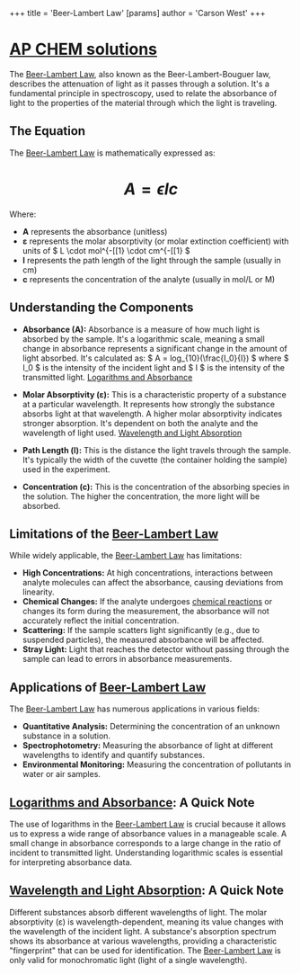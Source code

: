 +++
 title = 'Beer-Lambert Law'
[params]
	author = 'Carson West'
+++
# [AP CHEM solutions](./../ap-chem-solutions/)

The [Beer-Lambert Law](./../beer-lambert-law/), also known as the Beer-Lambert-Bouguer law, describes the attenuation of light as it passes through a solution.  It's a fundamental principle in spectroscopy, used to relate the absorbance of light to the properties of the material through which the light is traveling.

## The Equation

The [Beer-Lambert Law](./../beer-lambert-law/) is mathematically expressed as:

#  $$ A = \epsilon l c $$  
Where:

*   **A** represents the absorbance (unitless)
*   **ε** represents the molar absorptivity (or molar extinction coefficient) with units of  $ L \cdot mol^{-[[1} \cdot cm^{-[[1} $ 
*   **l** represents the path length of the light through the sample (usually in cm)
*   **c** represents the concentration of the analyte (usually in mol/L or M)


## Understanding the Components

*   **Absorbance (A):**  Absorbance is a measure of how much light is absorbed by the sample.  It's a logarithmic scale, meaning a small change in absorbance represents a significant change in the amount of light absorbed.  It's calculated as:   $ A = log_{10}(\frac{I_0}{I}) $  where  $ I_0 $  is the intensity of the incident light and  $ I $  is the intensity of the transmitted light.  [Logarithms and Absorbance](./../logarithms-and-absorbance/)

*   **Molar Absorptivity (ε):** This is a characteristic property of a substance at a particular wavelength. It represents how strongly the substance absorbs light at that wavelength. A higher molar absorptivity indicates stronger absorption.  It's dependent on both the analyte and the wavelength of light used. [Wavelength and Light Absorption](./../wavelength-and-light-absorption/)


*   **Path Length (l):** This is the distance the light travels through the sample.  It's typically the width of the cuvette (the container holding the sample) used in the experiment.


*   **Concentration (c):** This is the concentration of the absorbing species in the solution.  The higher the concentration, the more light will be absorbed.


## Limitations of the [Beer-Lambert Law](./../beer-lambert-law/) 
While widely applicable, the [Beer-Lambert Law](./../beer-lambert-law/) has limitations:

*   **High Concentrations:** At high concentrations, interactions between analyte molecules can affect the absorbance, causing deviations from linearity.
*   **Chemical Changes:**  If the analyte undergoes [chemical reactions](./../chemical-reactions/) or changes its form during the measurement, the absorbance will not accurately reflect the initial concentration.
*   **Scattering:**  If the sample scatters light significantly (e.g., due to suspended particles), the measured absorbance will be affected.
*   **Stray Light:**  Light that reaches the detector without passing through the sample can lead to errors in absorbance measurements.

## Applications of [Beer-Lambert Law](./../beer-lambert-law/) 
The [Beer-Lambert Law](./../beer-lambert-law/) has numerous applications in various fields:

*   **Quantitative Analysis:** Determining the concentration of an unknown substance in a solution.
*   **Spectrophotometry:**  Measuring the absorbance of light at different wavelengths to identify and quantify substances.
*   **Environmental Monitoring:**  Measuring the concentration of pollutants in water or air samples.



## [Logarithms and Absorbance](./../logarithms-and-absorbance/): A Quick Note

The use of logarithms in the [Beer-Lambert Law](./../beer-lambert-law/) is crucial because it allows us to express a wide range of absorbance values in a manageable scale. A small change in absorbance corresponds to a large change in the ratio of incident to transmitted light.  Understanding logarithmic scales is essential for interpreting absorbance data.

## [Wavelength and Light Absorption](./../wavelength-and-light-absorption/): A Quick Note

Different substances absorb different wavelengths of light.  The molar absorptivity (ε) is wavelength-dependent, meaning its value changes with the wavelength of the incident light.  A substance's absorption spectrum shows its absorbance at various wavelengths, providing a characteristic "fingerprint" that can be used for identification.  The [Beer-Lambert Law](./../beer-lambert-law/) is only valid for monochromatic light (light of a single wavelength).

